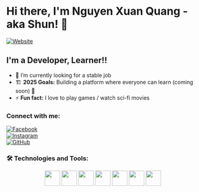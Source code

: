 # Hi there, I'm Nguyen Xuan Quang - aka Shun! 👋

[![Website](https://img.shields.io/badge/portfolio.vercel.app-UP-green)](https://shunquang.vercel.app)

## I'm a Developer, Learner!!

- 🌱 I’m currently looking for a stable job
- 🏗️ **2025 Goals:** Building a platform where everyone can learn (coming soon) 🤣
- ⚡ **Fun fact:** I love to play games / watch sci-fi movies

### Connect with me:

[![Facebook](https://img.shields.io/badge/-Facebook-1877F2?style=for-the-badge&logo=facebook&logoColor=white)](https://facebook.com/shunquang)  
[![Instagram](https://img.shields.io/badge/-Instagram-E4405F?style=for-the-badge&logo=instagram&logoColor=white)](https://instagram.com/shun.xng_)  
[![GitHub](https://img.shields.io/badge/-GitHub-181717?style=for-the-badge&logo=github&logoColor=white)](https://github.com/hoangtushunzhang)

### 🛠 Technologies and Tools:

<p align="center">
  <img src="https://cdn.jsdelivr.net/gh/devicons/devicon/icons/react/react-original.svg" width="40px"/>
  <img src="https://cdn.jsdelivr.net/gh/devicons/devicon/icons/nextjs/nextjs-original.svg" width="40px"/>
  <img src="https://cdn.jsdelivr.net/gh/devicons/devicon/icons/javascript/javascript-original.svg" width="40px"/>
  <img src="https://cdn.jsdelivr.net/gh/devicons/devicon/icons/typescript/typescript-original.svg" width="40px"/>
  <img src="https://cdn.jsdelivr.net/gh/devicons/devicon/icons/html5/html5-original.svg" width="40px"/>
  <img src="https://cdn.jsdelivr.net/gh/devicons/devicon/icons/css3/css3-original.svg" width="40px"/>
  <img src="https://cdn.jsdelivr.net/gh/devicons/devicon/icons/git/git-original.svg" width="40px"/>
</p>
